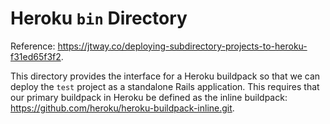 # Heroku `bin` Directory

Reference: https://jtway.co/deploying-subdirectory-projects-to-heroku-f31ed65f3f2.

This directory provides the interface for a Heroku buildpack so that we can deploy the `test`
project as a standalone Rails application. This requires that our primary buildpack in Heroku be
defined as the inline buildpack: https://github.com/heroku/heroku-buildpack-inline.git.
